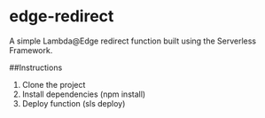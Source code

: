 # edge-redirect
A simple Lambda@Edge redirect function built using the Serverless Framework.

##Instructions
1. Clone the project
2. Install dependencies (npm install)
3. Deploy function (sls deploy)

